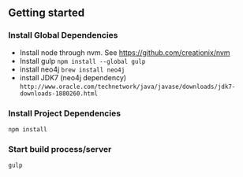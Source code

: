 ## Getting started

### Install Global Dependencies
- Install node through nvm. See https://github.com/creationix/nvm
- Install gulp
`npm install --global gulp`
- install neo4j
`brew install neo4j`
- install JDK7 (neo4j dependency)
`http://www.oracle.com/technetwork/java/javase/downloads/jdk7-downloads-1880260.html`

### Install Project Dependencies
`npm install`

### Start build process/server
`gulp`
